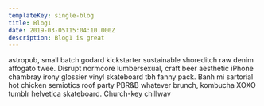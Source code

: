 ```yaml
---
templateKey: single-blog
title: Blog1
date: 2019-03-05T15:04:10.000Z
description: Blog1 is great
---
```

astropub, small batch godard kickstarter sustainable shoreditch raw denim affogato twee. Disrupt normcore lumbersexual, craft beer aesthetic iPhone chambray irony glossier vinyl skateboard tbh fanny pack. Banh mi sartorial hot chicken semiotics roof party PBR&B whatever brunch, kombucha XOXO tumblr helvetica skateboard. Church-key chillwav
